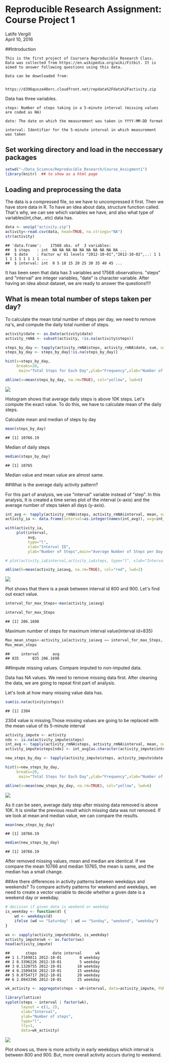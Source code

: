 # Reproducible Research Assignment: Course Project 1
Latife Vergili  
April 10, 2016  



##Introduction

    This is the first project of Coursera Reproducible Research Class. Data was collected from https://en.wikipedia.org/wiki/Fitbit. It is aimed to answer following questions using this data.

    Data can be downloaded from:
    
        https://d396qusza40orc.cloudfront.net/repdata%2Fdata%2Factivity.zip

Data has three variables.
    
    
    steps: Number of steps taking in a 5-minute interval (missing values are coded as NA)

    date: The date on which the measurement was taken in YYYY-MM-DD format

    interval: Identifier for the 5-minute interval in which measurement was taken

## Set working directory and load in the neccessary packages 

```r
setwd("~/Data_Science/Reproducible_Research/Course_Assigment1")
library(knitr)  ## to show as a html page
```

## Loading and preprocessing the data

  The data is a compressed file, so we have to uncompressed it first. Then we have store data in R. To have an idea about data, structure function called. That's why, we can see which variables we have, and also what type of variables(int,char,..etc) data has.
  
  

```r
data <- unzip("activity.zip")
activity<-read.csv(data, head=TRUE, na.strings="NA")
str(activity)
```

```
## 'data.frame':	17568 obs. of  3 variables:
##  $ steps   : int  NA NA NA NA NA NA NA NA NA NA ...
##  $ date    : Factor w/ 61 levels "2012-10-01","2012-10-02",..: 1 1 1 1 1 1 1 1 1 1 ...
##  $ interval: int  0 5 10 15 20 25 30 35 40 45 ...
```

  It has been seen that data has 3 variables and 17568 observations. "steps" and "interval" are integer variables, "date" is character variable. After having an idea about dataset, we are ready to answer the questions!!!!

## What is mean total number of steps taken per day?

  To calculate the mean total number of steps per day, we need to remove na's, and compute the daily total number of steps.
  

```r
activity$date <- as.Date(activity$date)
activity_rmNA <- subset(activity, !is.na(activity$steps))

steps_by_day <- tapply(activity_rmNA$steps, activity_rmNA$date, sum, na.rm=TRUE, simplify=T)
steps_by_day <- steps_by_day[!is.na(steps_by_day)]

hist(x=steps_by_day,
     breaks=20,
      main="Total Steps for Each Day",ylab="Frequency",xlab="Number of Steps per Day", col="magenta", lwd=8)

abline(v=mean(steps_by_day, na.rm=TRUE), col="yellow", lwd=6)
```

![](PA1_template_files/figure-html/unnamed-chunk-3-1.png)<!-- -->

Histogram shows that average daily steps is above 10K steps. Let's compute the exact value. To do this, we have to calculate mean of the daily steps. 

Calculate mean and median of steps by day

```r
mean(steps_by_day)
```

```
## [1] 10766.19
```

Median of daily steps


```r
median(steps_by_day)
```

```
## [1] 10765
```

Median value and mean value are almost same.

##What is the average daily activity pattern?

For this part of analysis, we use "interval" variable instead of "step". In this analysis, It is created a time series plot of the interval (x-axis) and the average number of steps taken all days (y-axis).


```r
int_avg <- tapply(activity_rmNA$steps, activity_rmNA$interval, mean, na.rm=TRUE, simplify=T)
activity_ia <- data.frame(interval=as.integer(names(int_avg)), avg=int_avg)

with(activity_ia,
     plot(interval,
          avg,
          type="l",
          xlab="Interval ID",
          ylab="Number of Steps",main="Average Number of Steps per Day by Interval",col="blue",lwd="3"))

# plot(activity_ia$interval,activity_ia$steps, type="l", xlab="Interval ID", ylab="Number of Steps",main="Average Number of Steps per Day by Interval",col="blue",lwd="3")

abline(h=mean(activity_ia$avg, na.rm=TRUE), col="red", lwd=2)
```

![](PA1_template_files/figure-html/unnamed-chunk-6-1.png)<!-- -->

Plot shows that there is a peak between interval id 800 and 900. Let's find out exact value.


```r
interval_for_max_Steps<-max(activity_ia$avg)

interval_for_max_Steps
```

```
## [1] 206.1698
```

Maximum number of steps for maximum interval value(interval id=835)


```r
Max_mean_steps<-activity_ia[activity_ia$avg == interval_for_max_Steps, ]
Max_mean_steps
```

```
##     interval      avg
## 835      835 206.1698
```


##Impute missing values. Compare imputed to non-imputed data.

  Data has NA values. We need to remove missing data first. After cleaning the data, we are going to repeat first part of analysis.
  
  Let's look at how many missing value data has.
  

```r
sum(is.na(activity$steps))
```

```
## [1] 2304
```
  
  2304 value is missing.Those missing values are going to be replaced with the mean value of its 5-minute interval
  
  

```r
activity_impute <- activity
ndx <- is.na(activity_impute$steps)
int_avg <- tapply(activity_rmNA$steps, activity_rmNA$interval, mean, na.rm=TRUE, simplify=T)
activity_impute$steps[ndx] <- int_avg[as.character(activity_impute$interval[ndx])]
```



```r
new_steps_by_day <- tapply(activity_impute$steps, activity_impute$date, sum, na.rm=TRUE, simplify=T)

hist(x=new_steps_by_day,
     breaks=20,
      main="Total Steps for Each Day",ylab="Frequency",xlab="Number of Steps per Day(missing data removed)", col="blue", lwd=8)

abline(v=mean(new_steps_by_day, na.rm=TRUE), col="yellow", lwd=6)
```

![](PA1_template_files/figure-html/unnamed-chunk-11-1.png)<!-- -->

As it can be seen, average daily step after missing data removed is above 10K. It is similar the previous result which missing data was not removed. If we look at mean and median value, we can compare the results.


```r
mean(new_steps_by_day)
```

```
## [1] 10766.19
```


```r
median(new_steps_by_day)
```

```
## [1] 10766.19
```
After removed missing values, mean and median are identical. If we compare the mean 10766 and median 10765, the mean is same, and the median has a small change. 

##Are there differences in activity patterns between weekdays and weekends?
To compare activity patterns for weekend and weekdays, we need to create a vector variable to decide whether a given date is a weekend day or weekday.


```r
# decision if given date is weekend or weekday
is_weekday <- function(d) {
    wd <- weekdays(d)
    ifelse (wd == "Saturday" | wd == "Sunday", "weekend", "weekday")
}

wx <- sapply(activity_impute$date, is_weekday)
activity_impute$wk <- as.factor(wx)
head(activity_impute)
```

```
##       steps       date interval      wk
## 1 1.7169811 2012-10-01        0 weekday
## 2 0.3396226 2012-10-01        5 weekday
## 3 0.1320755 2012-10-01       10 weekday
## 4 0.1509434 2012-10-01       15 weekday
## 5 0.0754717 2012-10-01       20 weekday
## 6 2.0943396 2012-10-01       25 weekday
```


```r
wk_activity <- aggregate(steps ~ wk+interval, data=activity_impute, FUN=mean)

library(lattice)
xyplot(steps ~ interval | factor(wk),
       layout = c(1, 2),
       xlab="Interval",
       ylab="Number of steps",
       type="l",
       lty=1,
       data=wk_activity)
```

![](PA1_template_files/figure-html/unnamed-chunk-15-1.png)<!-- -->

Plot shows us, there is more activity in early weekdays which interval is between 800 and 900. But, more overall activity accurs during to weekend.
